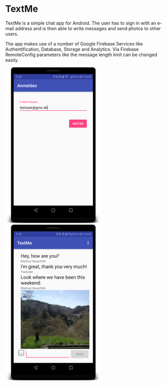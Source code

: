 # TextMe

TextMe is a simple chat app for Android. The user has to sign in with
an e-mail address and is then able to write messages and send photos
to other users.

The app makes use of a number of Google Firebase Services like Authentification,
Database, Storage and Analytics. Via Firebase RemoteConfig parameters like
the message length limit can be changed easily.

<img src="TextMe_Images/device-2018-04-20-144549.png" width="300"/><img src="TextMe_Images/device-2018-04-20-144322.png" width="300"/>

